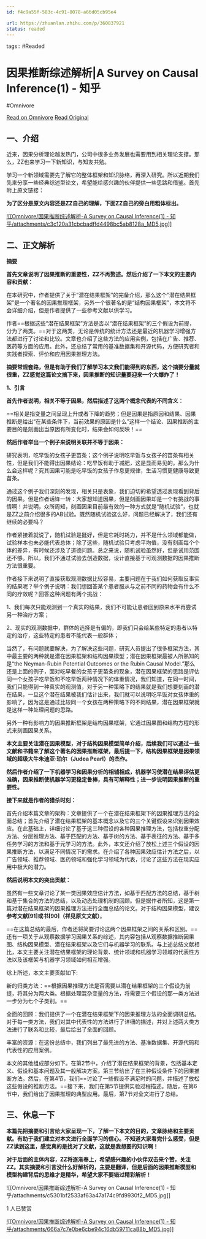 ```yaml
---
id: f4c9a55f-583c-4c91-8078-a66d05cb95e4

url: https://zhuanlan.zhihu.com/p/360837921
status: readed
---
```



tags::  #Readed 

# 因果推断综述解析|A Survey on Causal Inference(1) - 知乎
#Omnivore

[Read on Omnivore](https://omnivore.app/me/a-survey-on-causal-inference-1-1902b7c7ed2)
[Read Original](https://zhuanlan.zhihu.com/p/360837921)

## 一、介绍

近来，因果分析理论越发热门，公司中很多业务发展也需要用到相关理论支撑。那么，ZZ也来学习一下新知识，与知友共勉。

学习一个新领域需要先了解它的整体框架和知识脉络，再深入研究。所以近期我们先来分享一些经典综述型论文，希望能给感兴趣的伙伴提供一些思路和借鉴。首先附上原文链接：

**为了区分是原文内容还是ZZ自己的理解，下面ZZ自己的旁白用粗体标出。**

[![[Omnivore/因果推断综述解析-A Survey on Causal Inference(1) - 知乎/attachments/c3c120a31cbcbadffd4498bc5ab8128a_MD5.jpg]]](https://union-click.jd.com/jdc?e=jdext-1714356017096417280-0-1&p=JF8BAUsJK1olXgIDXV9VCEsTBV8IGlodXgIKV1ZeCk0TAV9MRANLAjZbERscSkAJHTdNTwcKBlMdBgABFksWAmcLH1MWVQUAUlpfFxJSXzI4UjtsFHZmEQY4Vi0fex1-aV8TNQJWAlJROEseA20AGloVWgUyVF9cCE8SAGwOGmslXQMyFTBUCEgWBmY4GmsVWwcCUF5YCkgTBW4KK1sdWTbU-sqIgPTOs8resfXA0LbX3fWJts0nM18LKwBACU9HSF5bCE4VB2gJG10UVQEHVFheAUoLAnMIK1sUXAQLVl9dAEN5Bm8JGlgRXQYFUzBfCUoVAGgIHlMdbQYyV24DZkpEBGoBG1gSM1tDCxccDUJFbW8PHF0UWwQDUW5fCUoVAV84K1tzAFgLBAYIVUxxZDZzZwl2HH5qMRorTyUVZgdLax9iWHpfCD0ffApHXxs4)

## 二、正文解析

**摘要**

**首先文章说明了因果推断的重要性，ZZ不再赘述。然后介绍了一下本文的主要内容和贡献：**

在本研究中，作者提供了关于“潜在结果框架”的完备介绍，那么这个“潜在结果框架”是一个著名的因果推理框架，另外一个很著名的是“结构因果框架”，本文将不会详细介绍，但是作者提供了一些参考文献以供学习。

作者==根据这些“潜在结果框架”方法是否以“潜在结果框架”的三个假设为前提，分为了两类。==对于这两类，无论是传统的统计方法还是最近的机器学习增强方法都进行了讨论和比较。文章也介绍了这些方法的应用实例，包括在广告、推荐、医药等方面的应用。此外，还总结了常用的基准数据集和开源代码，方便研究者和实践者探索、评价和应用因果推理方法。

**摘要常规套路，但是有助于我们了解学习本文我们能得到的东西，这个摘要分量就很重，ZZ感觉这篇论文搞下来，因果推断的知识量要迎来一个大爆炸了！**

**1、引言**

**首先作者说明，相关不等于因果，然后描述了这两个概念代表的不同含义：**

==相关是指变量之间呈现上升或者下降的趋势；但是因果是指原因和结果、因果推断是给出“在某些条件下，当前效果的原因是什么”这样一个结论、因果推断的主要目的是刻画出当原因有所变化时，结果会如何反映！==

**然后作者举出一个例子来说明关联并不等于因果：**

研究表明，吃早饭的女孩子更苗条；这个例子说明吃早饭与女孩子的苗条有相关性，但是我们不能得出因果结论：吃早饭有助于减肥，这是显而易见的。那么为什么会这样呢？究其因果可能是吃早饭的女孩子作息更规律，生活习惯更健康导致更苗条。

通过这个例子我们深刻的发现，相关只是表象，我们迫切的希望透过表现看到背后的因果。但是作者话锋一转：大家想知道因果，但是刻画因果却是一个有挑战的事情啊！并说明，众所周知，刻画因果目前最有效的一种方式就是“随机试验”，也就是ZZ之前介绍很多的AB试验。既然随机试验这么好，问题已经解决了，我们还有继续的必要吗？

作者紧接着就说了，随机试验是挺好，但是它耗时耗力，并不是什么领域都能做，试验样本也未必能代表总体；除了这些，随机试验只考虑平均值，没有刻画每个个体的差异，有时候还涉及了道德问题。总之来说，随机试验虽然好，但是试用范围还不够。所以，我们不通过试验去创造数据，设计直接基于可观测数据的因果推断方法很重要。

作者接下来说明了直接获取观测数据比较容易，主要问题在于我们如何获取反事实的结果呢？举个例子说明：我们想回答某个患者服从与之前不同的药物会有什么不同的疗效呢？回答这种问题有两个挑战：

1、我们每次只能观测到一个真实的结果，我们不可能让患者回到原来水平再尝试另一种治疗方案；

2、现实的观测数据中，群体的选择是有偏的，即我们只会给某些特定的患者以特定的治疗，这些特定的患者不能代表一般群体；

当然了，有问题就要解决，为了解决这些问题，研究人员提出了很多框架方法，其中最主要的两种就是潜在因果框架和结构因果模型；潜在因果框架最被人所熟知的是“the Neyman-Rubin Potential Outcomes or the Rubin Causal Model.”那么还是上面的例子，面对吃早餐的女孩子更苗条的现象，潜在因果框架的思路是评估同一个女孩子吃早饭和不吃早饭两种情况下的体重情况，我们知道，在同一时间，我们只能得到一种真实的观测值，对于另一种策略下的结果就是我们想要刻画的潜在结果，一旦这个潜在结果被我们估计出来，我们就可以说明吃早饭对女孩体重的影响了，因为这是通过比较同一个女孩在两种策略下的不同结果，潜在因果框架就是这样一种处理问题的思路。

另外一种有影响力的因果推断框架是结构因果框架，它通过因果图和结构方程的形式来刻画因果关系。

**本文主要关注潜在因果模型，对于结构因果模型简单介绍，后续我们可以通过一些文献和书籍来了解这个著名的因果推断框架，最后提一下，结构因果框架是因果领域的超级大牛朱迪亚·珀尔（Judea Pearl）的杰作。**

**然后作者介绍了一下机器学习和因果分析的相辅相成，机器学习使潜在结果评估更准确，因果推断使机器学习更稳定鲁棒，具有可解释性；进一步说明因果推断的重要性。**

**接下来就是作者的猎杀时刻：**

首先介绍本篇文章的架构：文章提供了一个在潜在结果框架下的因果推理方法的全面总结；首先介绍了潜在结果框架的基本概念以及它的三个关键假设来识别因果效应。在此基础上，详细讨论了基于这三种假设的各种因果推理方法，包括权重分配方法、分层推理方法、基于匹配的方法、基于树的方法、基于表征的方法、基于多任务学习的方法和基于元学习的方法。此外，本文还介绍了放松上述三个假设的因果推断方法，以满足不同情况下的需求。在介绍了各种因果效应估计方法之后，以广告领域、推荐领域、医药领域和强化学习领域为代表，讨论了这些方法在现实应用中极大的潜力。

**然后说明本文的突出贡献：**

虽然有一些文章讨论了某一类因果效应估计方法，如基于匹配方法的总结，基于树和基于集合的方法的总结，以及动态处理机制的回顾。但是据作者所知，这是第一篇对潜在结果框架的因果推理方法进行全面总结的论文。对于结构因果模型，建议**参考文献\[91\]或书\[90\]（**祥见原文文献**）**。

==在这篇总结的最后，作者还将简要讨论这两个因果框架之间的关系和区别。==还有一项关于从观察数据学习因果关系的综述，其内容包括从观察数据推断因果图、结构因果模型、潜在结果框架以及它们与机器学习的联系。与上述总结文献相比，本文主要关注潜在结果框架的理论背景、统计领域和机器学习领域的代表性方法以及该框架与机器学习领域如何相互增强。

综上所述，本文主要贡献如下:

新的归类方法：==根据因果推理方法是否需要以潜在结果框架的三个假设为前提，将其分为两大类。根据处理混杂变量的方法，将需要三个假设的那一类方法进一步分为七个子类别。==

全面的回顾：我们提供了一个在潜在结果框架下的因果推理方法的全面调研总结。对于每一类方法，我们对其中代表性的方法进行了详细的描述，并对上述两大类方法进行了联系和比较，最后给出了全面的回顾。

丰富的资源：在这份总结中，我们列出了最先进的方法、基准数据集、开源代码和代表性的应用案例。

本文的其他组成部分如下。在第2节中，介绍了潜在结果框架的背景，包括基本定义、假设和基本问题及其一般解决方案。第三节给出了在三种假设条件下的因果推断方法。然后，在第4节，我们==讨论了一些假设不满足时的问题，并描述了放松这些假设的推断方法。==接下来，我们在第5节提供实验过程描述。随后，在第6节中，我们给出了因果推理的典型应用。最后，第7节对全文进行了总结。

## **三、休息一下**

**本篇先把摘要和引言给大家呈现一下，了解一下本文的目的，文章脉络和主要贡献。有助于我们建立对本文进行全面学习的信心。不知道大家看完什么感受，但是ZZ读到这里，感觉真的是找对了文献，这就是我想要的知识啊！**

**对于后面的主体内容，ZZ将逐渐奉上，希望感兴趣的小伙伴双击来个赞，关注ZZ。其实摘要和引言没什么好解析的，主要是翻译，但是后面的因果推断模型和模型构建背后的思维才是精华，希望大家不要错过精彩解析！**

![[Omnivore/因果推断综述解析-A Survey on Causal Inference(1) - 知乎/attachments/c5301bf2533af63a47a174c9fd9930f2_MD5.jpg]]

1 人已赞赏

[![[Omnivore/因果推断综述解析-A Survey on Causal Inference(1) - 知乎/attachments/666a7c7e0be6cbe94c16db59711ca88b_MD5.jpg]]](https://www.zhihu.com/people/zhu-en-luo)

